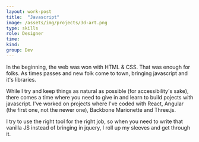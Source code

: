 ```yaml
---
layout: work-post
title:  "Javascript"
image: /assets/img/projects/3d-art.png
type: skills
role: Designer
time: 
kind: 
group: Dev
---
```


In the beginning, the web was won with HTML & CSS. That was enough for folks. As times passes and new folk come to town, bringing javascript and it's libraries.

While I try and keep things as natural as possible (for accessibility's sake), there comes a time where you need to give in and learn to build pojects with javascript. I've worked on projects where I've coded with React, Angular (the first one, not the newer one), Backbone Marionette and Three.js.

I try to use the right tool for the right job, so when you need to write that vanilla JS instead of bringing in jquery, I roll up my sleeves and get through it. 